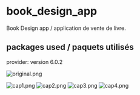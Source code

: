 # book_design_app

Book Design app / application de vente de livre.

## packages used / paquets utilisés

provider: version 6.0.2


![original.png](images/original.png)

![cap1.png](images/cap1.png)
![cap2.png](images/cap2.png)
![cap3.png](images/cap3.png)
![cap4.png](images/cap4.png)
